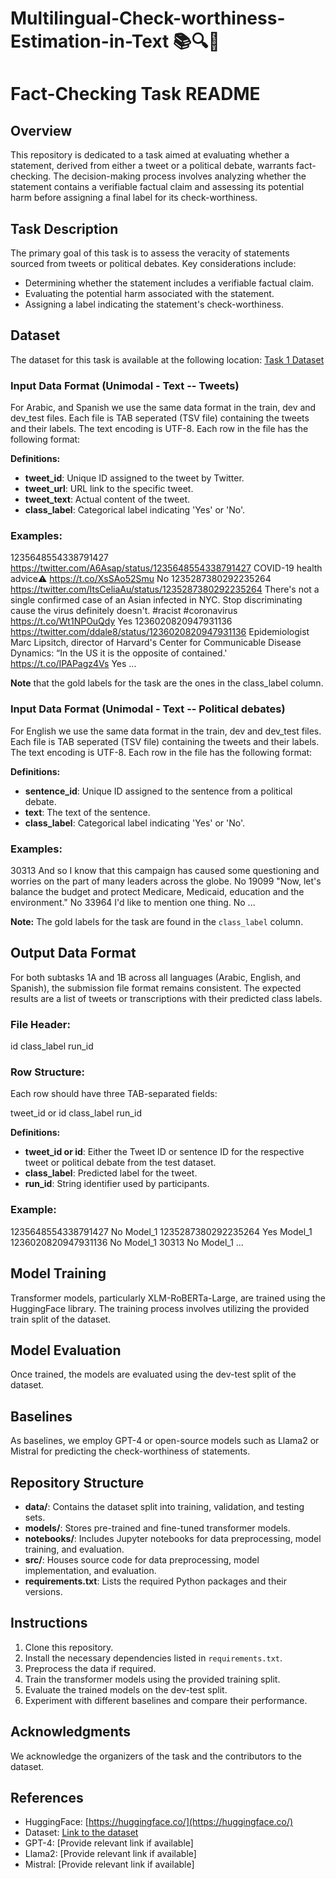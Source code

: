 # Multilingual-Check-worthiness-Estimation-in-Text  📚🔍🔎

# Fact-Checking Task README

## Overview
This repository is dedicated to a task aimed at evaluating whether a statement, derived from either a tweet or a political debate, warrants fact-checking. The decision-making process involves analyzing whether the statement contains a verifiable factual claim and assessing its potential harm before assigning a final label for its check-worthiness.

## Task Description
The primary goal of this task is to assess the veracity of statements sourced from tweets or political debates. Key considerations include:
- Determining whether the statement includes a verifiable factual claim.
- Evaluating the potential harm associated with the statement.
- Assigning a label indicating the statement's check-worthiness.

## Dataset
The dataset for this task is available at the following location:
[Task 1 Dataset](https://gitlab.com/checkthat_lab/clef2024-checkthat-lab/-/tree/main/task1/data)

### Input Data Format (Unimodal - Text -- Tweets)
For Arabic, and Spanish we use the same data format in the train, dev and dev_test files. Each file is TAB seperated (TSV file) containing the tweets and their labels. The text encoding is UTF-8. Each row in the file has the following format:


**Definitions:**

- **tweet_id**: Unique ID assigned to the tweet by Twitter.
- **tweet_url**: URL link to the specific tweet.
- **tweet_text**: Actual content of the tweet.
- **class_label**: Categorical label indicating 'Yes' or 'No'.

### Examples:

1235648554338791427	https://twitter.com/A6Asap/status/1235648554338791427	COVID-19 health advice⚠️ https://t.co/XsSAo52Smu	No
1235287380292235264	https://twitter.com/ItsCeliaAu/status/1235287380292235264	There's not a single confirmed case of an Asian infected in NYC. Stop discriminating cause the virus definitely doesn't. #racist #coronavirus https://t.co/Wt1NPOuQdy	Yes
1236020820947931136	https://twitter.com/ddale8/status/1236020820947931136	Epidemiologist Marc Lipsitch, director of Harvard's Center for Communicable Disease Dynamics: “In the US it is the opposite of contained.' https://t.co/IPAPagz4Vs	Yes
... 

**Note** that the gold labels for the task are the ones in the class_label column.

### Input Data Format (Unimodal - Text -- Political debates)
For English we use the same data format in the train, dev and dev_test files. Each file is TAB seperated (TSV file) containing the tweets and their labels. The text encoding is UTF-8. Each row in the file has the following format:


**Definitions:**

- **sentence_id**: Unique ID assigned to the sentence from a political debate.
- **text**: The text of the sentence.
- **class_label**: Categorical label indicating 'Yes' or 'No'.

### Examples:

30313	And so I know that this campaign has caused some questioning and worries on the part of many leaders across the globe.	No
19099	"Now, let's balance the budget and protect Medicare, Medicaid, education and the environment."	No
33964	I'd like to mention one thing.	No
... 


**Note:** The gold labels for the task are found in the `class_label` column.

## Output Data Format

For both subtasks 1A and 1B across all languages (Arabic, English, and Spanish), the submission file format remains consistent. The expected results are a list of tweets or transcriptions with their predicted class labels.

### File Header:

id  class_label  run_id

### Row Structure:

Each row should have three TAB-separated fields:


tweet_id or id  class_label  run_id


**Definitions:**

- **tweet_id or id**: Either the Tweet ID or sentence ID for the respective tweet or political debate from the test dataset.
- **class_label**: Predicted label for the tweet.
- **run_id**: String identifier used by participants.

### Example:

1235648554338791427	No  Model_1
1235287380292235264	Yes  Model_1
1236020820947931136	No  Model_1
30313	No  Model_1
... 


## Model Training
Transformer models, particularly XLM-RoBERTa-Large, are trained using the HuggingFace library. The training process involves utilizing the provided train split of the dataset.

## Model Evaluation
Once trained, the models are evaluated using the dev-test split of the dataset.

## Baselines
As baselines, we employ GPT-4 or open-source models such as Llama2 or Mistral for predicting the check-worthiness of statements.

## Repository Structure
- **data/**: Contains the dataset split into training, validation, and testing sets.
- **models/**: Stores pre-trained and fine-tuned transformer models.
- **notebooks/**: Includes Jupyter notebooks for data preprocessing, model training, and evaluation.
- **src/**: Houses source code for data preprocessing, model implementation, and evaluation.
- **requirements.txt**: Lists the required Python packages and their versions.

## Instructions
1. Clone this repository.
2. Install the necessary dependencies listed in `requirements.txt`.
3. Preprocess the data if required.
4. Train the transformer models using the provided training split.
5. Evaluate the trained models on the dev-test split.
6. Experiment with different baselines and compare their performance.


## Acknowledgments
We acknowledge the organizers of the task and the contributors to the dataset.

## References
- HuggingFace: [https://huggingface.co/](https://huggingface.co/)
- Dataset: [Link to the dataset](https://gitlab.com/checkthat_lab/clef2024-checkthat-lab/-/tree/main/task1)
- GPT-4: [Provide relevant link if available]
- Llama2: [Provide relevant link if available]
- Mistral: [Provide relevant link if available]


